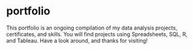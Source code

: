 # portfolio
This portfolio is an ongoing compilation of my data analysis projects, certificates, and skills. You will find projects using Spreadsheets, SQL, R, and Tableau. Have a look around, and thanks for visiting!
